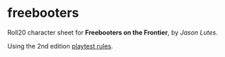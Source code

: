 # freebooters
Roll20 character sheet for **Freebooters on the Frontier**, by *Jason Lutes*.

Using the 2nd edition [playtest rules](https://goo.gl/MhWaoi).
